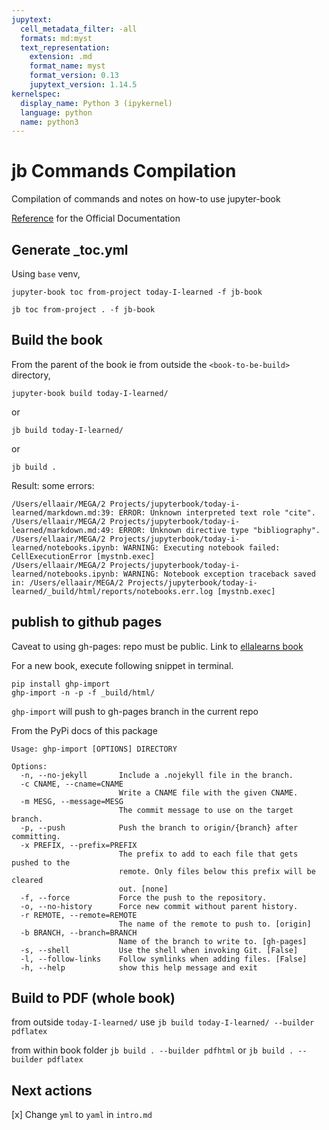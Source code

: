 ```yaml
---
jupytext:
  cell_metadata_filter: -all
  formats: md:myst
  text_representation:
    extension: .md
    format_name: myst
    format_version: 0.13
    jupytext_version: 1.14.5
kernelspec:
  display_name: Python 3 (ipykernel)
  language: python
  name: python3
---
```


# jb Commands Compilation

Compilation of commands and notes on how-to use jupyter-book

[Reference](https://jupyterbook.org/en/stable/intro.html) for the Official Documentation

## Generate _toc.yml

Using `base` venv,

`jupyter-book toc from-project today-I-learned -f jb-book`

`jb toc from-project . -f jb-book`

## Build the book

From the parent of the book ie from outside the `<book-to-be-build>` directory, 

`jupyter-book build today-I-learned/`

or

`jb build today-I-learned/`

or 

`jb build .`

Result: some errors:

```{error}
/Users/ellaair/MEGA/2 Projects/jupyterbook/today-i-learned/markdown.md:39: ERROR: Unknown interpreted text role "cite".
/Users/ellaair/MEGA/2 Projects/jupyterbook/today-i-learned/markdown.md:49: ERROR: Unknown directive type "bibliography".
/Users/ellaair/MEGA/2 Projects/jupyterbook/today-i-learned/notebooks.ipynb: WARNING: Executing notebook failed: CellExecutionError [mystnb.exec]
/Users/ellaair/MEGA/2 Projects/jupyterbook/today-i-learned/notebooks.ipynb: WARNING: Notebook exception traceback saved in: /Users/ellaair/MEGA/2 Projects/jupyterbook/today-i-learned/_build/html/reports/notebooks.err.log [mystnb.exec]
```

## publish to github pages

Caveat to using gh-pages: repo must be public. Link to [ellalearns book](https://ellacharmed.github.io/today-I-learned/intro.html)

For a new book, execute following snippet in terminal.
```{tip}
pip install ghp-import
ghp-import -n -p -f _build/html/
```

`ghp-import` will push to gh-pages branch in the current repo

From the PyPi docs of this package

```
Usage: ghp-import [OPTIONS] DIRECTORY

Options:
  -n, --no-jekyll       Include a .nojekyll file in the branch.
  -c CNAME, --cname=CNAME
                        Write a CNAME file with the given CNAME.
  -m MESG, --message=MESG
                        The commit message to use on the target branch.
  -p, --push            Push the branch to origin/{branch} after committing.
  -x PREFIX, --prefix=PREFIX
                        The prefix to add to each file that gets pushed to the
                        remote. Only files below this prefix will be cleared
                        out. [none]
  -f, --force           Force the push to the repository.
  -o, --no-history      Force new commit without parent history.
  -r REMOTE, --remote=REMOTE
                        The name of the remote to push to. [origin]
  -b BRANCH, --branch=BRANCH
                        Name of the branch to write to. [gh-pages]
  -s, --shell           Use the shell when invoking Git. [False]
  -l, --follow-links    Follow symlinks when adding files. [False]
  -h, --help            show this help message and exit
```

## Build to PDF (whole book)

from outside `today-I-learned/` use 
`jb build today-I-learned/ --builder pdflatex`

from within book folder
`jb build . --builder pdfhtml` or `jb build . --builder pdflatex`

## Next actions

[x] Change `yml` to `yaml` in `intro.md`
